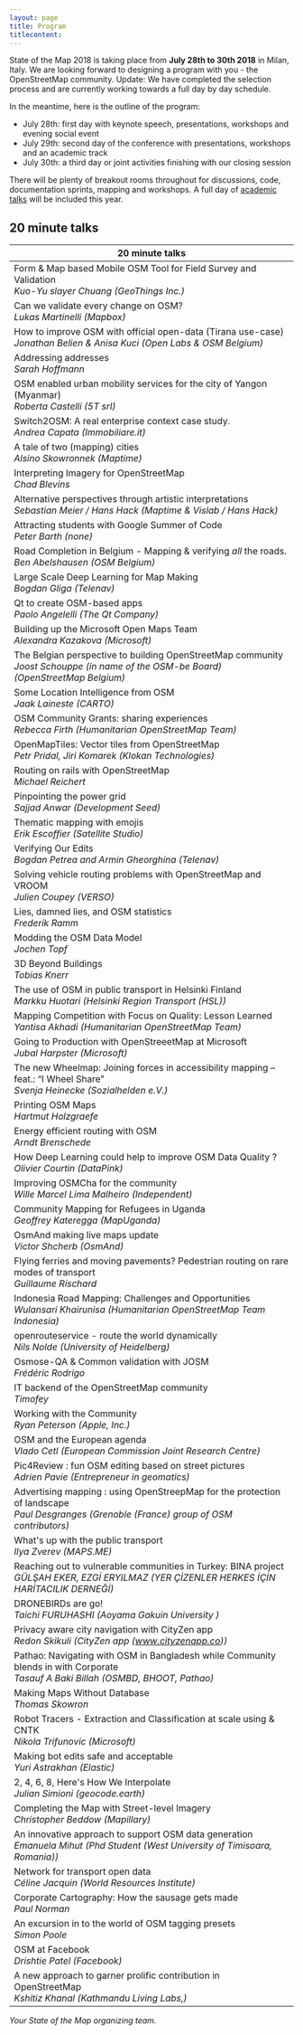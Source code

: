 ```yaml
---
layout: page
title: Program
titlecontent:
---
```


State of the Map 2018 is taking place from **July 28th to 30th 2018** in Milan, Italy. We are looking forward to designing a program with you - the OpenStreetMap community. Update: We have completed the selection process and are currently working towards a full day by day schedule.

In the meantime, here is the outline of the program:

- July 28th: first day with keynote speech, presentations, workshops and evening social event
- July 29th: second day of the conference with presentations, workshops and an academic track
- July 30th: a third day or joint activities finishing with our closing session

There will be plenty of breakout rooms throughout for discussions, code, documentation sprints, mapping and workshops. A full day of <a href="https://2018.stateofthemap.org/academictrack/">academic talks</a> will be included this year.

## 20 minute talks

| 20 minute talks |
|------------------------|
| Form & Map based Mobile OSM Tool for Field Survey and Validation<br><i>Kuo-Yu slayer Chuang (GeoThings Inc.)</i> |
| Can we validate every change on OSM?<br><i>Lukas Martinelli (Mapbox)</i> |
| How to improve OSM with official open-data (Tirana use-case)<br><i>Jonathan Belien & Anisa Kuci (Open Labs & OSM Belgium)</i> |
| Addressing addresses<br><i>Sarah Hoffmann</i> |
| OSM enabled urban mobility services for the city of Yangon (Myanmar)<br><i>Roberta Castelli (5T srl)</i> |
| Switch2OSM: A real enterprise context case study.<br><i>Andrea Capata (Immobiliare.it)</i> |
| A tale of two (mapping) cities<br><i>Alsino Skowronnek (Maptime)</i> |
| Interpreting Imagery for OpenStreetMap<br><i>Chad Blevins</i> |
| Alternative perspectives through artistic interpretations<br><i>Sebastian Meier / Hans Hack (Maptime & Vislab / Hans Hack)</i> |
| Attracting students with Google Summer of Code<br><i>Peter Barth (none)</i> |
| Road Completion in Belgium - Mapping & verifying *all* the roads.<br><i>Ben Abelshausen (OSM Belgium)</i> |
| Large Scale Deep Learning for Map Making<br><i>Bogdan Gliga (Telenav)</i> |
| Qt to create OSM-based apps<br><i>Paolo Angelelli (The Qt Company)</i> |
| Building up the Microsoft Open Maps Team<br><i>Alexandra Kazakova (Microsoft)</i> |
| The Belgian perspective to building OpenStreetMap community<br><i>Joost Schouppe (in name of the OSM-be Board) (OpenStreetMap Belgium)</i> |
| Some Location Intelligence from OSM<br><i>Jaak Laineste (CARTO)</i> |
| OSM Community Grants: sharing experiences<br><i>Rebecca Firth (Humanitarian OpenStreetMap Team)</i> |
| OpenMapTiles: Vector tiles from OpenStreetMap<br><i>Petr Pridal, Jiri Komarek (Klokan Technologies)</i> |
| Routing on rails with OpenStreetMap<br><i>Michael Reichert</i> |
| Pinpointing the power grid<br><i>Sajjad Anwar (Development Seed)</i> |
| Thematic mapping with emojis<br><i>Erik Escoffier (Satellite Studio)</i> |
| Verifying Our Edits<br><i>Bogdan Petrea and Armin Gheorghina (Telenav)</i> |
| Solving vehicle routing problems with OpenStreetMap and VROOM<br><i>Julien Coupey (VERSO)</i> |
| Lies, damned lies, and OSM statistics<br><i>Frederik Ramm</i> |
| Modding the OSM Data Model<br><i>Jochen Topf</i> |
| 3D Beyond Buildings<br><i>Tobias Knerr</i> |
| The use of OSM in public transport in Helsinki Finland<br><i>Markku Huotari (Helsinki Region Transport (HSL))</i> |
| Mapping Competition with Focus on Quality: Lesson Learned<br><i>Yantisa Akhadi (Humanitarian OpenStreetMap Team)</i> |
| Going to Production with OpenStreeetMap at Microsoft<br><i>Jubal Harpster (Microsoft)</i> |
| The new Wheelmap: Joining forces in accessibility mapping – feat.: “I Wheel Share”<br><i>Svenja Heinecke (Sozialhelden e.V.)</i> |
| Printing OSM Maps<br><i>Hartmut Holzgraefe</i> |
| Energy efficient routing with OSM<br><i>Arndt Brenschede</i> |
| How Deep Learning could help to improve OSM Data Quality ?<br><i>Olivier Courtin (DataPink)</i> |
| Improving OSMCha for the community<br><i>Wille Marcel Lima Malheiro (Independent)</i> |
| Community Mapping for Refugees in Uganda<br><i>Geoffrey Kateregga (MapUganda)</i> |
| OsmAnd making live maps update<br><i>Victor Shcherb (OsmAnd)</i> |
| Flying ferries and moving pavements? Pedestrian routing on rare modes of transport<br><i>Guillaume Rischard</i> |
| Indonesia Road Mapping: Challenges and Opportunities<br><i>Wulansari Khairunisa (Humanitarian OpenStreetMap Team Indonesia)</i> |
| openrouteservice - route the world dynamically<br><i>Nils Nolde (University of Heidelberg)</i> |
| Osmose-QA & Common validation with JOSM<br><i>Frédéric Rodrigo</i> |
| IT backend of the OpenStreetMap community<br><i>Timofey</i> |
| Working with the Community<br><i>Ryan Peterson (Apple, Inc.)</i> |
| OSM and the European agenda<br><i>Vlado Cetl (European Commission Joint Research Centre)</i> |
| Pic4Review : fun OSM editing based on street pictures<br><i>Adrien Pavie (Entrepreneur in geomatics)</i> |
| Advertising mapping : using OpenStreepMap for the protection of landscape <br><i>Paul Desgranges (Grenoble (France) group of OSM contributors)</i> |
| What's up with the public transport<br><i>Ilya Zverev (MAPS.ME)</i> |
| Reaching out to vulnerable communities in Turkey: BINA project<br><i>GÜLŞAH EKER, EZGİ ERYILMAZ (YER ÇİZENLER HERKES İÇİN HARİTACILIK DERNEĞİ)</i> |
| DRONEBIRDs are go!<br><i>Taichi FURUHASHI (Aoyama Gakuin University )</i> |
| Privacy aware city navigation with CityZen app<br><i>Redon Skikuli (CityZen app (www.cityzenapp.co))</i> |
| Pathao: Navigating  with OSM in Bangladesh while Community blends in with Corporate<br><i>Tasauf A Baki Billah (OSMBD, BHOOT, Pathao)</i> |
| Making Maps Without Database<br><i>Thomas Skowron</i> |
| Robot Tracers - Extraction and Classification at scale using & CNTK<br><i>Nikola Trifunovic (Microsoft)</i> |
| Making bot edits safe and acceptable<br><i>Yuri Astrakhan (Elastic)</i> |
| 2, 4, 6, 8, Here's How We Interpolate<br><i>Julian Simioni (geocode.earth)</i> |
| Completing the Map with Street-level Imagery<br><i>Christopher Beddow (Mapillary)</i> |
| An innovative approach to support OSM data generation <br><i>Emanuela Mihut (Phd Student (West University of Timisoara, Romania))</i> |
| Network for transport open data<br><i>Céline Jacquin (World Resources Institute)</i> |
| Corporate Cartography: How the sausage gets made<br><i>Paul Norman</i> |
| An excursion in to the world of OSM tagging presets<br><i>Simon Poole</i> |
| OSM at Facebook<br><i>Drishtie Patel (Facebook)</i> |
| A new approach to garner prolific contribution in OpenStreetMap<br><i>Kshitiz Khanal (Kathmandu Living Labs,)</i> |


*Your State of the Map organizing team.*
